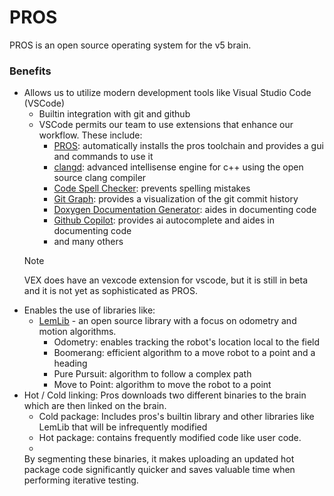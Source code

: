 # PROS
PROS is an open source operating system for the v5 brain. 

### Benefits
- Allows us to utilize modern development tools like Visual Studio Code (VSCode)
  - Builtin integration with git and github
  - VSCode permits our team to use extensions that enhance our workflow. These include:
    - [PROS](https://marketplace.visualstudio.com/items?itemName=sigbots.pros):
      automatically installs the pros toolchain and provides a gui and commands to use it 
    - [clangd](https://marketplace.visualstudio.com/items?itemName=llvm-vs-code-extensions.vscode-clangd): 
      advanced intellisense engine for c++ using the open source clang compiler
    - [Code Spell Checker](https://marketplace.visualstudio.com/items?itemName=streetsidesoftware.code-spell-checker): 
      prevents spelling mistakes
    - [Git Graph](https://marketplace.visualstudio.com/items?itemName=mhutchie.git-graph):
      provides a visualization of the git commit history
    - [Doxygen Documentation Generator](https://marketplace.visualstudio.com/items?itemName=cschlosser.doxdocgen): 
      aides in documenting code
    - [Github Copilot](https://marketplace.visualstudio.com/items?itemName=GitHub.copilot): 
      provides ai autocomplete and aides in documenting code
    - and many others
  > [!NOTE]
  > VEX does have an vexcode extension for vscode, but it is still in beta and it is not yet as sophisticated as PROS.
- Enables the use of libraries like:
  - [LemLib](https://github.com/LemLib/LemLib) - an open source library with a focus on odometry and motion algorithms. 
    - Odometry: enables tracking the robot's location local to the field
    - Boomerang: efficient algorithm to a move robot to a point and a heading
    - Pure Pursuit: algorithm to follow a complex path
    - Move to Point: algorithm to move the robot to a point
- Hot / Cold linking:
  Pros downloads two different binaries to the brain which are then linked on the brain.
  - Cold package: Includes pros's builtin library and other libraries like LemLib that will be infrequently modified
  - Hot package: contains frequently modified code like user code.
  - 
  By segmenting these binaries, it makes uploading an updated hot package code significantly quicker and saves valuable time when performing iterative testing. 